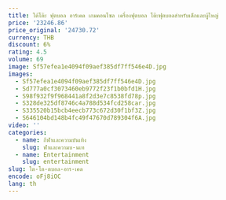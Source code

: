 ```yaml
---
title: ใต้โต๊ะ ฟุตบอล อาร์เคด เกมคอนโซล เครื่องฟุตบอล โต๊ะฟุตบอลสําหรับเด็กและผู้ใหญ่
price: '23246.86'
price_original: '24730.72'
currency: THB
discount: 6%
rating: 4.5
volume: 69
image: Sf57efea1e4094f09aef385df7ff546e4D.jpg
images:
  - Sf57efea1e4094f09aef385df7ff546e4D.jpg
  - Sd777a0cf3073460eb9772f23f1b0bfd1H.jpg
  - S98f932f9f968441a8f2d3e7c8538fd78p.jpg
  - S328de325df8746c4a788d534fcd258car.jpg
  - S335520b15bcb4eecb773c672d30f1bf3Z.jpg
  - S646104bd148b4fc49f47670d789304f6A.jpg
video: ''
categories:
  - name: กีฬาและความบันเทิง
    slug: ฬาและความบ-นเท
  - name: Entertainment
    slug: entertainment
slug: ใต-โต-ตบอล-อาร-เคด
encode: oFj8iOC
lang: th
---
```

  
